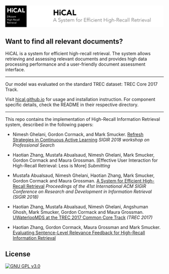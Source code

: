 ![HiCAL](/images/hical.png)

## Want to find all relevant documents?
HiCAL is a system for efficient high-recall retrieval. The system allows retrieving and assessing relevant documents and provides high data processing performance and a user-friendly document assessment interface.

---
Our model was evaluated on the standard TREC dataset: TREC Core 2017 Track.

Visit [hical.github.io](https://hical.github.io/) for usage and
installation instruction.  For component specific details, check the README in
their respective directory.

----

This repo contains the implementation of High-Recall Information Retrieval system, described in the following papers:

+ Nimesh Ghelani, Gordon Cormack, and Mark Smucker. [Refresh Strategies in Continuous Active Learning](http://ceur-ws.org/Vol-2127/paper6-profs.pdf) *SIGIR 2018 workshop on Professional Search*

+ Haotian Zhang, Mustafa Abualsaud, Nimesh Ghelani, Mark Smucker, Gordon Cormack and Maura Grossman. [Effective User Interaction for High-Recall Retrieval: Less is More] *Submitting*

+ Mustafa Abualsaud, Nimesh Ghelani, Haotian Zhang, Mark Smucker, Gordon Cormack and Maura Grossman. [A System for Efficient High-Recall Retrieval](https://dl.acm.org/citation.cfm?id=3209978.3210176) *Proceedings of the 41st International ACM SIGIR Conference on Research and Development in Information Retrieval (SIGIR 2018)*

+ Haotian Zhang, Mustafa Abualsaud, Nimesh Ghelani, Angshuman Ghosh, Mark Smucker, Gordon Cormack and Maura Grossman. [UWaterlooMDS at the TREC 2017 Common Core Track](https://trec.nist.gov/pubs/trec26/papers/UWaterlooMDS-CC.pdf) *(TREC 2017)*

+ Haotian Zhang, Gordon Cormack, Maura Grossman and Mark Smucker. [Evaluating Sentence-Level Relevance Feedback for High-Recall Information Retrieval](https://arxiv.org/abs/1803.08988)


License
--------
[![GNU GPL v3.0](http://www.gnu.org/graphics/gplv3-127x51.png)](http://www.gnu.org/licenses/gpl.html) 
